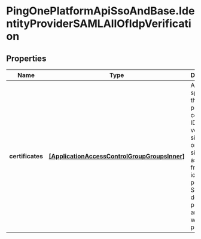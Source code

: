 # PingOnePlatformApiSsoAndBase.IdentityProviderSAMLAllOfIdpVerification

## Properties

Name | Type | Description | Notes
------------ | ------------- | ------------- | -------------
**certificates** | [**[ApplicationAccessControlGroupGroupsInner]**](ApplicationAccessControlGroupGroupsInner.md) | A array that specifies the identity provider&#39;s certificate IDs used to verify the signature on the signed assertion from the identity provider. Signing is done with a private key and verified with a public key. | 


